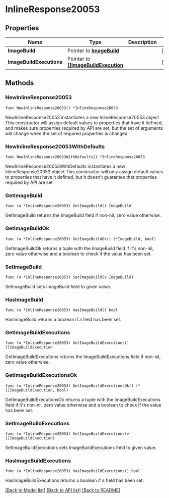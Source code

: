 # InlineResponse20053

## Properties

Name | Type | Description | Notes
------------ | ------------- | ------------- | -------------
**ImageBuild** | Pointer to [**ImageBuild**](imageBuild.md) |  | [optional] 
**ImageBuildExecutions** | Pointer to [**[]ImageBuildExecution**](ImageBuildExecution.md) |  | [optional] 

## Methods

### NewInlineResponse20053

`func NewInlineResponse20053() *InlineResponse20053`

NewInlineResponse20053 instantiates a new InlineResponse20053 object
This constructor will assign default values to properties that have it defined,
and makes sure properties required by API are set, but the set of arguments
will change when the set of required properties is changed

### NewInlineResponse20053WithDefaults

`func NewInlineResponse20053WithDefaults() *InlineResponse20053`

NewInlineResponse20053WithDefaults instantiates a new InlineResponse20053 object
This constructor will only assign default values to properties that have it defined,
but it doesn't guarantee that properties required by API are set

### GetImageBuild

`func (o *InlineResponse20053) GetImageBuild() ImageBuild`

GetImageBuild returns the ImageBuild field if non-nil, zero value otherwise.

### GetImageBuildOk

`func (o *InlineResponse20053) GetImageBuildOk() (*ImageBuild, bool)`

GetImageBuildOk returns a tuple with the ImageBuild field if it's non-nil, zero value otherwise
and a boolean to check if the value has been set.

### SetImageBuild

`func (o *InlineResponse20053) SetImageBuild(v ImageBuild)`

SetImageBuild sets ImageBuild field to given value.

### HasImageBuild

`func (o *InlineResponse20053) HasImageBuild() bool`

HasImageBuild returns a boolean if a field has been set.

### GetImageBuildExecutions

`func (o *InlineResponse20053) GetImageBuildExecutions() []ImageBuildExecution`

GetImageBuildExecutions returns the ImageBuildExecutions field if non-nil, zero value otherwise.

### GetImageBuildExecutionsOk

`func (o *InlineResponse20053) GetImageBuildExecutionsOk() (*[]ImageBuildExecution, bool)`

GetImageBuildExecutionsOk returns a tuple with the ImageBuildExecutions field if it's non-nil, zero value otherwise
and a boolean to check if the value has been set.

### SetImageBuildExecutions

`func (o *InlineResponse20053) SetImageBuildExecutions(v []ImageBuildExecution)`

SetImageBuildExecutions sets ImageBuildExecutions field to given value.

### HasImageBuildExecutions

`func (o *InlineResponse20053) HasImageBuildExecutions() bool`

HasImageBuildExecutions returns a boolean if a field has been set.


[[Back to Model list]](../README.md#documentation-for-models) [[Back to API list]](../README.md#documentation-for-api-endpoints) [[Back to README]](../README.md)


